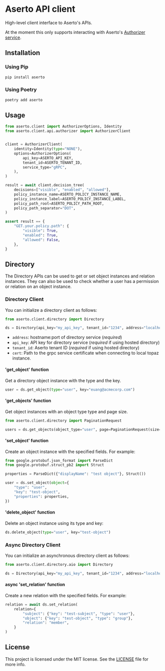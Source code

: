 # Aserto API client

High-level client interface to Aserto's APIs.

At the moment this only supports interacting with Aserto's [Authorizer service](https://docs.aserto.com/docs/authorizer-guide/overview).

## Installation

### Using Pip

```sh
pip install aserto
```

### Using Poetry

```sh
poetry add aserto
```

## Usage

```py
from aserto.client import AuthorizerOptions, Identity
from aserto.client.api.authorizer import AuthorizerClient


client = AuthorizerClient(
    identity=Identity(type="NONE"),
    options=AuthorizerOptions(
        api_key=ASERTO_API_KEY,
        tenant_id=ASERTO_TENANT_ID,
        service_type="gRPC",
    ),
)

result = await client.decision_tree(
    decisions=["visible", "enabled", "allowed"],
    policy_instance_name=ASERTO_POLICY_INSTANCE_NAME,
    policy_instance_label=ASERTO_POLICY_INSTANCE_LABEL,
    policy_path_root=ASERTO_POLICY_PATH_ROOT,
    policy_path_separator="DOT",
)

assert result == {
    "GET.your.policy.path": {
        "visible": True,
        "enabled": True,
        "allowed": False,
    },
}
```

## Directory

The Directory APIs can be used to get or set object instances and relation instances. They can also be used to check whether a user has a permission or relation on an object instance.

### Directory Client

You can initialize a directory client as follows:

```py
from aserto.client.directory import Directory

ds = Directory(api_key="my_api_key", tenant_id="1234", address="localhost:9292")
```

- `address`: hostname:port of directory service (_required_)
- `api_key`: API key for directory service (_required_ if using hosted directory)
- `tenant_id`: Aserto tenant ID (_required_ if using hosted directory)
- `cert`: Path to the grpc service certificate when connecting to local topaz instance.

#### 'get_object' function

Get a directory object instance with the type and the key.

```py
user = ds.get_object(type="user", key="euang@acmecorp.com")
```

#### 'get_objects' function

Get object instances with an object type type and page size.

```py
from aserto.client.directory import PaginationRequest

users = ds.get_objects(object_type="user", page=PaginationRequest(size=10))
```

#### 'set_object' function

Create an object instance with the specified fields. For example:

```py
from google.protobuf.json_format import ParseDict
from google.protobuf.struct_pb2 import Struct

properties = ParseDict({"displayName": "test object"}, Struct())

user = ds.set_object(object={
    "type": "user",
    "key": "test-object",
    "properties": properties,
})
```

#### 'delete_object' function

Delete an object instance using its type and key:

```py
ds.delete_object(type="user", key="test-object")
```

### Async Directory Client

You can initialize an asynchronous directory client as follows:

```py
from aserto.client.directory.aio import Directory

ds = Directory(api_key="my_api_key", tenant_id="1234", address="localhost:9292")
```

#### async 'set_relation' function

Create a new relation with the specified fields. For example:

```py
relation = await ds.set_relation(
    relation={
        "subject": {"key": "test-subject", "type": "user"},
        "object": {"key": "test-object", "type": "group"},
        "relation": "member",
    }
)
```

## License

This project is licensed under the MIT license. See the [LICENSE](https://github.com/aserto-dev/aserto-python/blob/main/LICENSE) file for more info.

